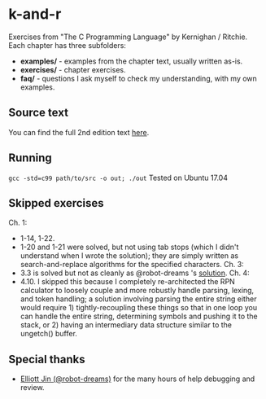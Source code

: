 # k-and-r
Exercises from "The C Programming Language" by Kernighan / Ritchie. Each chapter has three subfolders:

* **examples/** - examples from the chapter text, usually written as-is.
* **exercises/** - chapter exercises.
* **faq/** - questions I ask myself to check my understanding, with my own examples.

## Source text
You can find the full 2nd edition text [here](http://cs.indstate.edu/~cbasavaraj/cs559/the_c_programming_language_2.pdf).

## Running
`gcc -std=c99 path/to/src -o out; ./out`
Tested on Ubuntu 17.04

## Skipped exercises
Ch. 1:
* 1-14, 1-22.
* 1-20 and 1-21 were solved, but not using tab stops (which I didn't understand when I wrote the solution); they are simply written as search-and-replace algorithms for the specified characters.
Ch. 3:
* 3.3 is solved but not as cleanly as @robot-dreams 's [solution](https://gist.github.com/robot-dreams/34d10248bc474f5a4312fa72e325656a).
Ch. 4:
* 4.10. I skipped this because I completely re-architected the RPN calculator
to loosely couple and more robustly handle parsing, lexing, and token handling; a solution involving parsing the entire string either would require 1) tightly-recoupling these  things so that in one loop you can handle the entire string, determining symbols and pushing it to the stack, or 2) having an intermediary data structure similar to the ungetch() buffer.

## Special thanks
* [Elliott Jin (@robot-dreams)](https://github.com/robot-dreams) for the many hours of help debugging and review.
